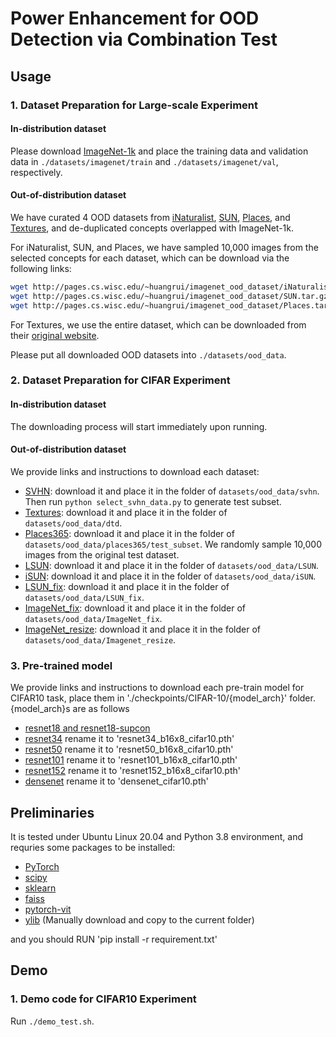 # Power Enhancement for OOD Detection via Combination Test


## Usage

### 1. Dataset Preparation for Large-scale Experiment 

#### In-distribution dataset

Please download [ImageNet-1k](http://www.image-net.org/challenges/LSVRC/2012/index) and place the training data and validation data in
`./datasets/imagenet/train` and  `./datasets/imagenet/val`, respectively.

#### Out-of-distribution dataset

We have curated 4 OOD datasets from 
[iNaturalist](https://arxiv.org/pdf/1707.06642.pdf), 
[SUN](https://vision.princeton.edu/projects/2010/SUN/paper.pdf), 
[Places](http://places2.csail.mit.edu/PAMI_places.pdf), 
and [Textures](https://arxiv.org/pdf/1311.3618.pdf), 
and de-duplicated concepts overlapped with ImageNet-1k.

For iNaturalist, SUN, and Places, we have sampled 10,000 images from the selected concepts for each dataset,
which can be download via the following links:
```bash
wget http://pages.cs.wisc.edu/~huangrui/imagenet_ood_dataset/iNaturalist.tar.gz
wget http://pages.cs.wisc.edu/~huangrui/imagenet_ood_dataset/SUN.tar.gz
wget http://pages.cs.wisc.edu/~huangrui/imagenet_ood_dataset/Places.tar.gz
```

For Textures, we use the entire dataset, which can be downloaded from their
[original website](https://www.robots.ox.ac.uk/~vgg/data/dtd/).

Please put all downloaded OOD datasets into `./datasets/ood_data`.

### 2. Dataset Preparation for CIFAR Experiment 

#### In-distribution dataset

The downloading process will start immediately upon running. 

#### Out-of-distribution dataset


We provide links and instructions to download each dataset:

* [SVHN](http://ufldl.stanford.edu/housenumbers/test_32x32.mat): download it and place it in the folder of `datasets/ood_data/svhn`. Then run `python select_svhn_data.py` to generate test subset.
* [Textures](https://www.robots.ox.ac.uk/~vgg/data/dtd/download/dtd-r1.0.1.tar.gz): download it and place it in the folder of `datasets/ood_data/dtd`.
* [Places365](http://data.csail.mit.edu/places/places365/test_256.tar): download it and place it in the folder of `datasets/ood_data/places365/test_subset`. We randomly sample 10,000 images from the original test dataset. 
* [LSUN](https://www.dropbox.com/s/fhtsw1m3qxlwj6h/LSUN.tar.gz): download it and place it in the folder of `datasets/ood_data/LSUN`.
* [iSUN](https://www.dropbox.com/s/ssz7qxfqae0cca5/iSUN.tar.gz): download it and place it in the folder of `datasets/ood_data/iSUN`.
* [LSUN_fix](https://drive.google.com/file/d/1KVWj9xpHfVwGcErH5huVujk9snhEGOxE/view?usp=sharing): download it and place it in the folder of `datasets/ood_data/LSUN_fix`.
* [ImageNet_fix](https://drive.google.com/file/d/1sO_-noq10mmziB1ECDyNhD5T4u5otyKA/view?usp=sharing): download it and place it in the folder of `datasets/ood_data/ImageNet_fix`.
* [ImageNet_resize](https://www.dropbox.com/s/kp3my3412u5k9rl/Imagenet_resize.tar.gz): download it and place it in the folder of `datasets/ood_data/Imagenet_resize`.

[//]: # (For example, run the following commands in the **root** directory to download **LSUN**:)

[//]: # (```)

[//]: # (cd datasets/ood_datasets)

[//]: # (wget https://www.dropbox.com/s/fhtsw1m3qxlwj6h/LSUN.tar.gz)

[//]: # (tar -xvzf LSUN.tar.gz)

[//]: # (```)


### 3.  Pre-trained model


We provide links and instructions to download each pre-train model for CIFAR10 task, place them in './checkpoints/CIFAR-10/{model_arch}' folder.
{model_arch}s are as follows 

* [resnet18 and resnet18-supcon](https://drive.google.com/file/d/1PJ5SXx0MLvq8kSZ4dmdAJaR77BHz5Y-6/view?usp=sharing) 
* [resnet34](https://download.openmmlab.com/mmclassification/v0/resnet/resnet34_b16x8_cifar10_20210528-a8aa36a6.pth)  rename it to 'resnet34_b16x8_cifar10.pth'
* [resnet50](https://download.openmmlab.com/mmclassification/v0/resnet/resnet50_b16x8_cifar10_20210528-f54bfad9.pth)  rename it to 'resnet50_b16x8_cifar10.pth'
* [resnet101](https://download.openmmlab.com/mmclassification/v0/resnet/resnet101_b16x8_cifar10_20210528-2d29e936.pth)  rename it to 'resnet101_b16x8_cifar10.pth'
* [resnet152](https://download.openmmlab.com/mmclassification/v0/resnet/resnet152_b16x8_cifar10_20210528-3e8e9178.pth)  rename it to 'resnet152_b16x8_cifar10.pth'
* [densenet](https://www.dropbox.com/s/pnbvr16gnpyr1zg/densenet_cifar10.pth?dl=0)  rename it to  'densenet_cifar10.pth'


## Preliminaries
It is tested under Ubuntu Linux 20.04 and Python 3.8 environment, and requries some packages to be installed:
* [PyTorch](https://pytorch.org/)
* [scipy](https://github.com/scipy/scipy)
* [sklearn](https://scikit-learn.org/stable/)
* [faiss](https://github.com/facebookresearch/faiss)
* [pytorch-vit](https://github.com/lukemelas/PyTorch-Pretrained-ViT)
* [ylib](https://github.com/sunyiyou/ylib) (Manually download and copy to the current folder)

and you should RUN 'pip install -r requirement.txt'
## Demo
### 1. Demo code for CIFAR10 Experiment 

Run `./demo_test.sh`.

